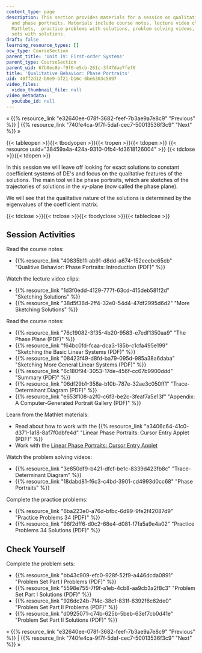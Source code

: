 ```yaml
---
content_type: page
description: This section provides materials for a session on qualitative behavior
  and phase portraits. Materials include course notes, lecture video clips, JavaScript
  Mathlets,  practice problems with solutions, problem solving videos, and problem
  sets with solutions.
draft: false
learning_resource_types: []
ocw_type: CourseSection
parent_title: 'Unit IV: First-order Systems'
parent_type: CourseSection
parent_uid: 67b0ec8e-f9f6-e5cb-261c-3f47dae7fef0
title: 'Qualitative Behavior: Phase Portraits'
uid: 40ff2d12-b0e9-bf21-b16c-0be6303c5897
video_files:
  video_thumbnail_file: null
video_metadata:
  youtube_id: null
---
```

« {{% resource_link "e32640ee-078f-3682-feef-7b3ae9a7e8c9" "Previous" %}} | {{% resource_link "740fe4ca-9f7f-5daf-cec7-50013536f3c9" "Next" %}} »

{{< tableopen >}}{{< tbodyopen >}}{{< tropen >}}{{< tdopen >}}
{{< resource uuid="38459a4a-424a-9310-0fb4-fd3618126004" >}}
{{< tdclose >}}{{< tdopen >}}

In this session we will leave off looking for exact solutions to constant coefficient systems of DE's and focus on the qualitative features of the solutions. The main tool will be phase portraits, which are sketches of the trajectories of solutions in the xy-plane (now called the phase plane).

We will see that the qualitative nature of the solutions is determined by the eigenvalues of the coefficient matrix.

{{< tdclose >}}{{< trclose >}}{{< tbodyclose >}}{{< tableclose >}}

## Session Activities

Read the course notes:

- {{% resource_link "40835b11-ab91-d8dd-a674-152eeebc65cb" "Qualitive Behavior: Phase Portraits: Introduction (PDF)" %}}

Watch the lecture video clips:

- {{% resource_link "1d3f0edd-4129-777f-63cd-415deb581f2d" "Sketching Solutions" %}}
- {{% resource_link "38d5f36d-2ff4-32e0-54d4-47df2995d6d2" "More Sketching Solutions" %}}

Read the course notes:

- {{% resource_link "76c19082-3f35-4b20-9583-e7edf1350aa9" "The Phase Plane (PDF)" %}}
- {{% resource_link "f64bc0fd-fcaa-dca3-185b-c1cfa495e199" "Sketching the Basic Linear Systems (PDF)" %}}
- {{% resource_link "08423f49-d8fd-ba79-095d-985a38a6daba" "Sketching More General Linear Systems (PDF)" %}}
- {{% resource_link "6c180f94-3053-17de-456f-cc67b9900ddd" "Summary (PDF)" %}}
- {{% resource_link "06df29b1-358a-b10b-787e-32ae3c050ff1" "Trace-Determinant Diagram (PDF)" %}}
- {{% resource_link "e653f108-a2f0-c6f3-be2c-3feaf7a5e13f" "Appendix: A Computer-Generated Portrait Gallery (PDF)" %}}

Learn from the Mathlet materials:

- Read about how to work with the {{% resource_link "a3406c64-41c0-d371-1a18-8af7f0dbfe4d" "Linear Phase Portraits: Cursor Entry Applet (PDF)" %}}
- Work with the [Linear Phase Portraits: Cursor Entry Applet](/ans7870/18/18.03SC/linPhasePorCursor.html)

Watch the problem solving videos:

- {{% resource_link "3e850df9-b421-dfcf-be1c-8339d423fb8c" "Trace-Determinant Diagram" %}}
- {{% resource_link "18dabd81-f6c3-c4bd-3901-cd4993d0cc68" "Phase Portraits" %}}

Complete the practice problems:

- {{% resource_link "6ba223e0-a76d-bfbc-6d99-9fe2f42087d9" "Practice Problems 34 (PDF)" %}}
- {{% resource_link "96f2dff6-d0c2-68e4-d081-f7fa5a9e4a02" "Practice Problems 34 Solutions (PDF)" %}}

## Check Yourself

Complete the problem sets:

- {{% resource_link "bb43c909-efc0-928f-52f9-a446dcda0891" "Problem Set Part I Problems (PDF)" %}}
- {{% resource_link "5598e755-7f9f-a1eb-4cb8-aa9cb3a2f8c3" "Problem Set Part I Solutions (PDF)" %}}
- {{% resource_link "926dc24b-7f4c-38c1-831f-6392f6c62de0" "Problem Set Part II Problems (PDF)" %}}
- {{% resource_link "d0925071-c74b-625b-5beb-63ef7cb0d41e" "Problem Set Part II Solutions (PDF)" %}}

« {{% resource_link "e32640ee-078f-3682-feef-7b3ae9a7e8c9" "Previous" %}} | {{% resource_link "740fe4ca-9f7f-5daf-cec7-50013536f3c9" "Next" %}} »